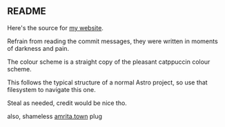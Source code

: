 ## README

Here's the source for [my website](https://adithyanair.com).

Refrain from reading the commit messages, they were written in moments of darkness and pain.

The colour scheme is a straight copy of the pleasant catppuccin colour scheme.

This follows the typical structure of a normal Astro project, so use that filesystem to navigate this one.

Steal as needed, credit would be nice tho.

also, shameless [amrita.town](https://amrita.town) plug
